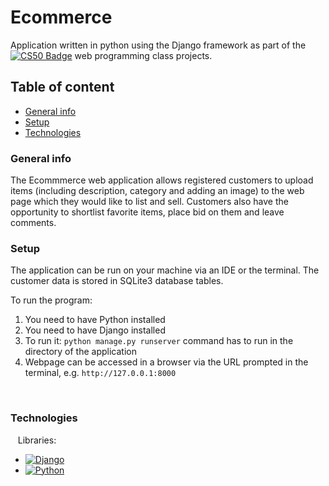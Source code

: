 Ecommerce
==== 

Application written in python using the Django framework as part of the [![CS50 Badge](https://img.shields.io/badge/-CS50-red)](https://cs50.harvard.edu/web) web programming class projects.

Table of content
----
* [General info](#general-info)
* [Setup](#setup)
* [Technologies](#technologies)

### General info

The Ecommmerce web application allows registered customers to upload items (including description, category and adding an image) to the web page which they would like to list and sell. Customers also have the opportunity to shortlist favorite items, place bid on them and leave comments.


### Setup

The application can be run on your machine via an IDE or the terminal. The customer data is stored in SQLite3 database tables. 

To run the program:
 1. You need to have Python installed
 2. You need to have Django installed
 3. To run it: `python manage.py runserver` command has to run in the directory of the application
 4. Webpage can be accessed in a browser via the URL prompted in the terminal, e.g. `http://127.0.0.1:8000`

 
### Technologies
 
 Libraries:
 * [![Django](https://www.djangoproject.com/m/img/badges/djangoproject120x25.gif)](https://www.djangoproject.com/)
 * [![Python](https://img.shields.io/badge/python%20-%2314354C.svg?&style=for-the-badge&logo=python&logoColor=white)](https://www.python.org/)
